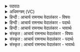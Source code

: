 <details><summary>पदपाठः</summary>

ते। अ꣣स्य। सन्तु। केत꣡वः꣢। अ꣡मृ꣢꣯त्यवः। अ। मृ꣣त्यवः। अ꣡दा꣣भ्यासः। अ। दा꣣भ्यासः। जनु꣢षी꣣इ꣡ति꣢। उ꣣भे꣡इति꣢। अ꣡नु꣢꣯। ये꣡भिः꣢꣯। नृ꣢म्णा꣢। च꣣। देव्या꣢꣯। च꣣। पुनते꣢। आत्। इत्। रा꣡जा꣢꣯नम्। म꣣न꣡नाः꣢। अ꣣गृभ्णत। १४२५।
</details>

<details><summary>अधिमन्त्रम् (VC)</summary>

- पवमानः सोमः
- रेणुर्वैश्वामित्रः
- जगती
- निषादः
</details>

<details><summary>हिन्दी : आचार्य रामनाथ वेदालंकार - विषयः</summary>

अगले मन्त्र में परमात्मा के तेज का विषय है।
</details>

<details><summary>हिन्दी : आचार्य रामनाथ वेदालंकार - पदार्थः</summary>

पदार्थान्वयभाषाः -  (अस्य)इस सोम परमात्मा की(ते)वे प्रसिद्ध(अमृत्यवः)अमरणशील वा न मारनेवाली, (अदाभ्यासः)पराजित न की जा सकनेवाली(केतवः)तेज की किरणें(उभे जनुषी)दोनों जन्मों को अर्थात् इस जन्म तथा अगले जन्म को(अनु सन्तु)अनुगृहीत करें, (येभिः)जिन तेज की किरणों से(मननाः)मननशील उपासक अपने(नृम्णा च)देह-बल से किये जाने योग्य कर्मों को(दैव्या च)और आत्म-बल से किये जाने योग्य कर्मों को(पुनते)पवित्र कर लेते हैं।(आत् इत्)और उसके अनन्तर ही(राजानम्)तेजस्वी परमेश्वर को(अगृभ्णत)ग्रहण कर पाते हैं ॥३॥
</details>

<details><summary>हिन्दी : आचार्य रामनाथ वेदालंकार - भावार्थः</summary>

भावार्थभाषाः -  परमात्मा के तेजों का ध्यान करने तथा उन्हें धारण करने से यह लोक, परलोक और सब कर्म शुद्ध हो जाते हैं तथा परमात्मा का साक्षात्कार हो जाता है ॥३॥ इस खण्ड में परमेश्वर की उपासना तथा सोमयाग के फल का वर्णन होने से इस खण्ड की पूर्व खण्ड के साथ सङ्गति जाननी चाहिए ॥ बारहवें अध्याय में पञ्चम खण्ड समाप्त ॥
</details>

<details><summary>संस्कृत : आचार्य रामनाथ वेदालंकार - विषयः</summary>

अथ परमात्मतेजोविषयमाह।
</details>

<details><summary>संस्कृत : आचार्य रामनाथ वेदालंकार - पदार्थः</summary>

पदार्थान्वयभाषाः -  (अस्य)सोमस्य परमात्मनः(ते)प्रसिद्धाः(अमृत्यवः)अमरणशीलाः अमारकाः वा, (अदाभ्यासः)दब्धुं पराजेतुमशक्याः(केतवः)तेजोरश्मयः(उभे जनुषी)द्वे अपि जन्मनी,इदं जन्म परं जन्म च(अनु सन्तु)अनुगृह्णन्तु(येभिः)यैस्तेजोरश्मिभिः(मननाः)मननशीला उपासकाः स्वकीयानि(नृम्णा च)नृम्णानि दैहिकबलेन सम्पाद्यमानानि कर्माणि(देव्या च)आत्मबलेन सम्पाद्यमानानि च कर्माणि(पुनते)पावयन्ति।(आत् इत्)तदनन्तरमेव च(राजानम्)राजमानं परमेश्वरम्(अगृभ्णत)गृह्णन्ति ॥३॥
</details>

<details><summary>संस्कृत : आचार्य रामनाथ वेदालंकार - भावार्थः</summary>

भावार्थभाषाः -  परमात्मतेजसां ध्यानेन धारणेन चायं च लोकः परश्च लोकः सर्वाणि च कर्माणि शुध्यन्ति परमात्मसाक्षात्कारश्च जायते ॥३॥ अस्मिन् खण्डे परमेश्वरोपासनाविषयस्य सोमयागफलस्य च वर्णनादेतत्खण्डस्य पूर्वखण्डेन संगतिर्वेद्या ॥
</details>
